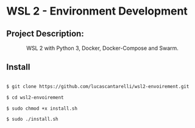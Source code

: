 # WSL 2 - Environment Development

## Project Description:
<p align="center">WSL 2 with Python 3, Docker, Docker-Compose and Swarm.</p>

## Install
```bash

$ git clone https://github.com/lucascantarelli/wsl2-envoirement.git

$ cd wsl2-envoirement

$ sudo chmod +x install.sh

$ sudo ./install.sh
```
